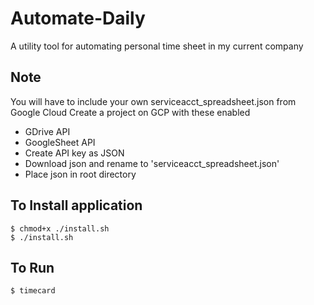 # Automate-Daily
A utility tool for automating personal time sheet in my current company

## Note
You will have to include your own serviceacct_spreadsheet.json from Google Cloud
Create a project on GCP
with these enabled
- GDrive API
- GoogleSheet API
- Create API key as JSON
- Download json and rename to 'serviceacct_spreadsheet.json'
- Place json in root directory


## To Install application
```console
$ chmod+x ./install.sh
$ ./install.sh
```

## To Run
```console
$ timecard
```

